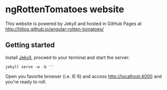 ngRottenTomatoes website
========================

This website is powered by Jekyll and hosted in GitHub Pages at http://hilios.github.io/angular-rotten-tomatoes/

Getting started
---------------

Install [Jekyll](http://jekyllrb.com/), proceed to your terminal and start the server:

```
jekyll serve -w -b ''
```

Open you favorite browser (i.e. IE 6) and access [http://localhost:4000](http://localhost:4000) and you're ready to roll.
